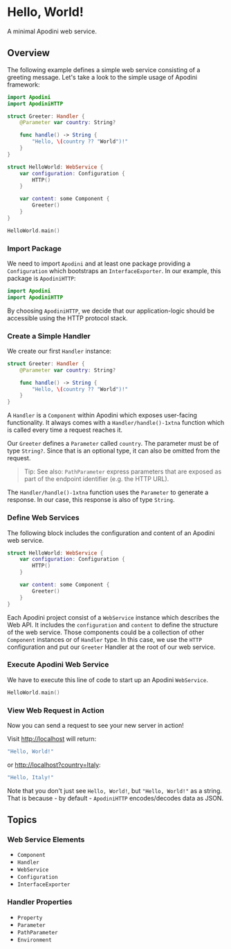 # Hello, World!

A minimal Apodini web service.

<!--
                  
This source file is part of the Apodini open source project

SPDX-FileCopyrightText: 2019-2021 Paul Schmiedmayer and the Apodini project authors (see CONTRIBUTORS.md) <paul.schmiedmayer@tum.de>

SPDX-License-Identifier: MIT
             
-->

## Overview

The following example defines a simple web service consisting of a greeting message.
Let's take a look to the simple usage of Apodini framework:

```swift
import Apodini
import ApodiniHTTP

struct Greeter: Handler {
    @Parameter var country: String?

    func handle() -> String {
        "Hello, \(country ?? "World")!"
    }
}

struct HelloWorld: WebService {
    var configuration: Configuration {
        HTTP()
    }

    var content: some Component {
        Greeter()
    }
}

HelloWorld.main()
```

### Import Package

We need to import `Apodini` and at least one package providing a ``Configuration`` which bootstraps an ``InterfaceExporter``. In our example, this package is `ApodiniHTTP`:
```swift
import Apodini
import ApodiniHTTP
```
By choosing `ApodiniHTTP`, we decide that our application-logic should be accessible using the HTTP protocol stack.


### Create a Simple Handler

We create our first `Handler` instance:
```swift
struct Greeter: Handler {
    @Parameter var country: String?

    func handle() -> String {
        "Hello, \(country ?? "World")!"
    }
}
```
A ``Handler`` is a ``Component`` within Apodini which exposes user-facing functionality. It always comes with a ``Handler/handle()-1xtna`` function which is called every time a request reaches it.

Our `Greeter` defines a ``Parameter`` called `country`. The parameter must be of type `String?`. Since that is an optional type, it can also be omitted from the request.

> Tip: See also: ``PathParameter`` express parameters that are exposed as part of the endpoint identifier (e.g. the HTTP URL).

The ``Handler/handle()-1xtna`` function uses the ``Parameter`` to generate a response. In our case, this response is also of type `String`.

### Define Web Services

The following block includes the configuration and content of an Apodini web service.
```swift
struct HelloWorld: WebService {
    var configuration: Configuration {
        HTTP()
    }

    var content: some Component {
        Greeter()
    }
}
```
Each Apodini project consist of a ``WebService`` instance which describes the Web API.
It includes the `configuration` and `content` to define the structure of the web service.
Those components could be a collection of other ``Component`` instances or of ``Handler`` type.
In this case, we use the `HTTP` configuration and put our `Greeter` Handler at the root of our web service.

<!-- TODO: more usage-focused guide | Tip: Learn more on exporters configuration: <doc:ExporterConfiguration>.  -->

### Execute Apodini Web Service

We have to execute this line of code to start up an Apodini `WebService`.
```swift
HelloWorld.main()
```

### View Web Request in Action

Now you can send a request to see your new server in action!

Visit [http://localhost](http://localhost) will return:
```swift
"Hello, World!"
```
or [http://localhost?country=Italy](http://localhost?country=Italy):
```swift
"Hello, Italy!"
```

Note that you don't just see `Hello, World!`, but `"Hello, World!"` as a string. That is because - by default - `ApodiniHTTP` encodes/decodes data as JSON.


## Topics

### Web Service Elements

- ``Component``
- ``Handler``
- ``WebService``
- ``Configuration``
- ``InterfaceExporter``

### Handler Properties
- ``Property``
- ``Parameter``
- ``PathParameter``
- ``Environment``
